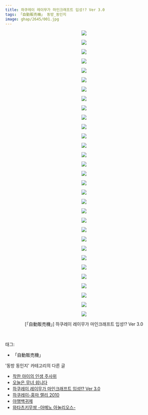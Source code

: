 ```yaml
---
title: 하쿠레이 레이무가 마인크래프트 입성!? Ver 3.0
tags: 「自動販売機」 동방_동인지
image: ghap/2645/001.jpg
---
```

<div class="article">
<p style="text-align: center; clear: none; float: none;"><img src="{{ site.nasurl }}/ghap/2645/001.jpg"/></p>
<p style="text-align: center; clear: none; float: none;"><img src="{{ site.nasurl }}/ghap/2645/002.jpg"/></p>
<p style="text-align: center; clear: none; float: none;"><img src="{{ site.nasurl }}/ghap/2645/003.jpg"/></p>
<p style="text-align: center; clear: none; float: none;"><img src="{{ site.nasurl }}/ghap/2645/004.jpg"/></p>
<p style="text-align: center; clear: none; float: none;"><img src="{{ site.nasurl }}/ghap/2645/005.jpg"/></p>
<p style="text-align: center; clear: none; float: none;"><img src="{{ site.nasurl }}/ghap/2645/006.jpg"/></p>
<p style="text-align: center; clear: none; float: none;"><img src="{{ site.nasurl }}/ghap/2645/007.jpg"/></p>
<p style="text-align: center; clear: none; float: none;"><img src="{{ site.nasurl }}/ghap/2645/008.jpg"/></p>
<p style="text-align: center; clear: none; float: none;"><img src="{{ site.nasurl }}/ghap/2645/009.jpg"/></p>
<p style="text-align: center; clear: none; float: none;"><img src="{{ site.nasurl }}/ghap/2645/010.jpg"/></p>
<p style="text-align: center; clear: none; float: none;"><img src="{{ site.nasurl }}/ghap/2645/011.jpg"/></p>
<p style="text-align: center; clear: none; float: none;"><img src="{{ site.nasurl }}/ghap/2645/012.jpg"/></p>
<p style="text-align: center; clear: none; float: none;"><img src="{{ site.nasurl }}/ghap/2645/013.jpg"/></p>
<p style="text-align: center; clear: none; float: none;"><img src="{{ site.nasurl }}/ghap/2645/014.jpg"/></p>
<p style="text-align: center; clear: none; float: none;"><img src="{{ site.nasurl }}/ghap/2645/015.jpg"/></p>
<p style="text-align: center; clear: none; float: none;"><img src="{{ site.nasurl }}/ghap/2645/016.jpg"/></p>
<p style="text-align: center; clear: none; float: none;"><img src="{{ site.nasurl }}/ghap/2645/017.jpg"/></p>
<p style="text-align: center; clear: none; float: none;"><img src="{{ site.nasurl }}/ghap/2645/018.jpg"/></p>
<p style="text-align: center; clear: none; float: none;"><img src="{{ site.nasurl }}/ghap/2645/019.jpg"/></p>
<p style="text-align: center; clear: none; float: none;"><img src="{{ site.nasurl }}/ghap/2645/020.jpg"/></p>
<p style="text-align: center; clear: none; float: none;"><img src="{{ site.nasurl }}/ghap/2645/021.jpg"/></p>
<p style="text-align: center; clear: none; float: none;"><img src="{{ site.nasurl }}/ghap/2645/022.jpg"/></p>
<p style="text-align: center; clear: none; float: none;"><img src="{{ site.nasurl }}/ghap/2645/023.jpg"/></p>
<p style="text-align: center; clear: none; float: none;"><img src="{{ site.nasurl }}/ghap/2645/024.jpg"/></p>
<p style="text-align: center; clear: none; float: none;"><img src="{{ site.nasurl }}/ghap/2645/025.jpg"/></p>
<p style="text-align: center; clear: none; float: none;"><img src="{{ site.nasurl }}/ghap/2645/026.jpg"/></p>
<p style="text-align: center; clear: none; float: none;"><img src="{{ site.nasurl }}/ghap/2645/027.jpg"/></p>
<p style="text-align: center; clear: none; float: none;"><img src="{{ site.nasurl }}/ghap/2645/028.jpg"/></p>
<p style="text-align: center; clear: none; float: none;"><img src="{{ site.nasurl }}/ghap/2645/029.jpg"/></p>
<p style="text-align: center; clear: none; float: none;"><img src="{{ site.nasurl }}/ghap/2645/030.jpg"/></p>
<p style="text-align: center; clear: none; float: none;"><img src="{{ site.nasurl }}/ghap/2645/031.jpg"/></p>
<p style="text-align: center; clear: none; float: none;">[「自動販売機」] 하쿠레이 레이무가 마인크래프트 입성!? Ver 3.0</p>
<p><br/></p>
</div><div class="tagTrail">
<p>태그: </p>
<ul>
<li>「自動販売機」</li>
</ul>
</div><div class="another">
<p>'동방 동인지' 카테고리의 다른 글</p>
<ul>
<li><a href="/2016-10-19-ghap_2649">착한 아이의 인생 주사위</a></li>
<li><a href="/2016-10-19-ghap_2646">오늘은 무녀 쉽니다</a></li>
<li><a href="/2016-10-19-ghap_2645">하쿠레이 레이무가 마인크래프트 입성!? Ver 3.0</a></li>
<li><a href="/2016-10-19-ghap_2643">하쿠레이-홍마 랠리 2010</a></li>
<li><a href="/2016-10-19-ghap_2642">야행백귀제</a></li>
<li><a href="/2016-10-19-ghap_2641">와타츠키무쌍 -아메노 아눌리오스-</a></li>
</ul>
</div><div class="cb_module cb_fluid">
<div class="cb_wrt cb_profile">
</div><!-- commentList close -->
</div>